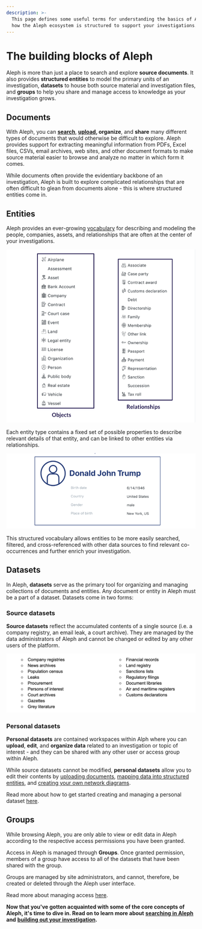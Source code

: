 ```yaml
---
description: >-
  This page defines some useful terms for understanding the basics of Aleph and
  how the Aleph ecosystem is structured to support your investigations.
---
```


# The building blocks of Aleph

Aleph is more than just a place to search and explore **source documents**. It also provides **structured entities** to model the primary units of an investigation, **datasets** to house both source material and investigation files, and **groups** to help you share and manage access to knowledge as your investigation grows.

## Documents

With Aleph, you can [**search**](search/), [**upload**](building-out-your-investigation/uploading-documents.md)**, organize**, and **share** many different types of documents that would otherwise be difficult to explore. Aleph provides support for extracting meaningful information from PDFs, Excel files, CSVs, email archives, web sites, and other document formats to make source material easier to browse and analyze no matter in which form it comes.

While documents often provide the evidentiary backbone of an investigation, Aleph is built to explore complicated relationships that are often difficult to glean from documents alone - this is where structured entities come in.

## Entities

Aleph provides an ever-growing [vocabulary](../developers/followthemoney.md) for describing and modeling the people, companies, assets, and relationships that are often at the center of your investigations.

![](../.gitbook/assets/screen-shot-2020-07-30-at-12.30.31.png)

Each entity type contains a fixed set of possible properties to describe relevant details of that entity, and can be linked to other entities via relationships.

![](../.gitbook/assets/screen-shot-2020-07-30-at-12.39.08.png)

This structured vocabulary allows entities to be more easily searched, filtered, and cross-referenced with other data sources to find relevant co-occurrences and further enrich your investigation.

## Datasets

In Aleph, **datasets** serve as the primary tool for organizing and managing collections of documents and entities. Any document or entity in Aleph must be a part of a dataset. Datasets come in two forms: 

### Source datasets

**Source datasets** reflect the accumulated contents of a single source \(i.e. a company registry, an email leak, a court archive\). They are managed by the data administrators of Aleph and cannot be changed or edited by any other users of the platform.

![](../.gitbook/assets/screen-shot-2020-07-30-at-13.02.55.png)

### Personal datasets

**Personal datasets** are contained workspaces within Alph where you can **upload**, **edit**, and **organize data** related to an investigation or topic of interest - and they can be shared with any other user or access group within Aleph.

While source datasets cannot be modified, **personal datasets** allow you to edit their contents by [uploading documents](building-out-your-investigation/uploading-documents.md), [mapping data into structured entities](building-out-your-investigation/generating-multiple-entities-from-a-list.md), and [creating your own network diagrams](building-out-your-investigation/network-diagrams.md). 

Read more about how to get started creating and managing a personal dataset [here](building-out-your-investigation/creating-a-personal-dataset.md).

## Groups

While browsing Aleph, you are only able to view or edit data in Aleph according to the respective access permissions you have been granted.

Access in Aleph is managed through **Groups**. Once granted permission, members of a group have access to all of the datasets that have been shared with the group. 

Groups are managed by site administrators, and cannot, therefore, be created or deleted through the Aleph user interface.

Read more about managing access [here](building-out-your-investigation/creating-a-personal-dataset.md#managing-access-to-your-personal-dataset).



**Now that you've gotten acquainted with some of the core concepts of Aleph, it's time to dive in. Read on to learn more about** [**searching in Aleph**](search/) **and** [**building out your investigation**](building-out-your-investigation/)**.**

